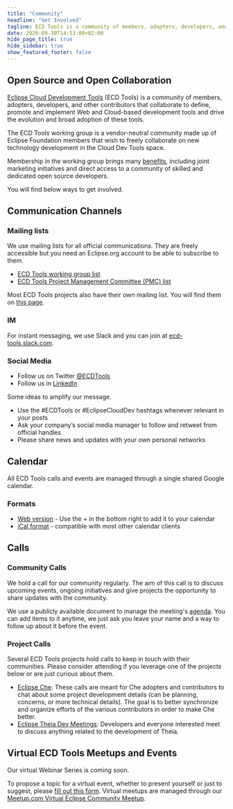```yaml
---
title: "Community"
headline: "Get Involved"
tagline: ECD Tools is a community of members, adopters, developers, and other contributors. Join us!
date: 2020-09-30T14:53:00+02:00
hide_page_title: true
hide_sidebar: true
show_featured_footer: false
---
```


## Open Source and Open Collaboration

[Eclipse Cloud Development Tools](https://ecdtools.eclipse.org) (ECD Tools) is a community of members, adopters, developers, and other contributors that collaborate to define, promote and implement Web and Cloud-based development tools and drive the evolution and broad adoption of these tools.

The ECD Tools working group is a vendor-neutral community made up of Eclipse Foundation members that wish to freely collaborate on new technology development in the Cloud Dev Tools space.

Membership in the working group brings many [benefits](https://www.eclipse.org/org/workinggroups/), including joint marketing initiatives and direct access to a community of skilled and dedicated open source developers.

You will find below ways to get involved.

## Communication Channels

### Mailing lists

We use mailing lists for all official communications. They are freely accessible but you need an Eclipse.org account to be able to subscribe to them.

* [ECD Tools working group list](https://accounts.eclipse.org/mailing-list/ecd-tools-wg)
* [ECD Tools Project Management Committee (PMC) list](https://accounts.eclipse.org/mailing-list/ecd-pmc)

Most ECD Tools projects also have their own mailing list. You will find them on [this page](https://accounts.eclipse.org/mailing-list/).

### IM

For instant messaging, we use Slack and you can join at [ecd-tools.slack.com](https://join.slack.com/t/ecd-tools/shared_invite/zt-htempyhj-s8eWWUdEbvLYmiGPjc_WXQ).

### Social Media

* Follow us on Twitter [@ECDTools](https://twitter.com/ECDTools)
* Follow us in [LinkedIn](https://www.linkedin.com/showcase/ecd-tools/)

Some ideas to amplify our message.

* Use the #ECDTools or #EclipseCloudDev hashtags whenever relevant in your posts
* Ask your company’s social media manager to follow and retweet from official handles
* Please share news and updates with your own personal networks

## Calendar

All ECD Tools calls and events are managed through a single shared Google calendar.

### Formats

* [Web version](https://calendar.google.com/calendar/embed?src=c_atlvn0hqrerh0bnr4ag25tpm8g%40group.calendar.google.com&ctz=Europe%2FDublin) - Use the + in the bottom right to add it to your calendar 
* [iCal format](https://calendar.google.com/calendar/ical/c_atlvn0hqrerh0bnr4ag25tpm8g%40group.calendar.google.com/public/basic.ics) - compatible with most other calendar clients

## Calls

### Community Calls

We hold a call for our community regularly. The aim of this call is to discuss upcoming events, ongoing initiatives and give projects the opportunity to share updates with the community.

We use a publicly available document to manage the meeting's [agenda](https://docs.google.com/document/d/1w9QSdgxqyI81CbN8Jnrsq_DgmOT6Lsy19bD6UUtmBR4/edit?usp=sharing). You can add items to it anytime, we just ask you leave your name and a way to follow up about it before the event.

### Project Calls

Several ECD Tools projects hold calls to keep in touch with their communities. Please consider attending if you leverage one of the projects below or are just curious about them.

* [Eclipse Che](https://github.com/eclipse/che/wiki/Che-Dev-Meetings): These calls are meant for Che adopters and contributors to chat about some project development details (can be planning, concerns, or more technical details). The goal is to better synchronize and organize efforts of the various contributors in order to make Che better.
* [Eclipse Theia Dev Meetings](https://github.com/eclipse-theia/theia/wiki/Dev-Meetings): Developers and everyone interested meet to discuss anything related to the development of Theia.

## Virtual ECD Tools Meetups and Events

Our virtual Webinar Series is coming soon.

To propose a topic for a virtual event, whether to present yourself or just to suggest, please [fill out this form](https://forms.gle/KJQ7T3a3V5NZPLEdA). Virtual meetups are managed through our [Meetup.com Virtual Eclipse Community Meetup](https://www.meetup.com/Virtual-Eclipse-Community-MeetUp/).
